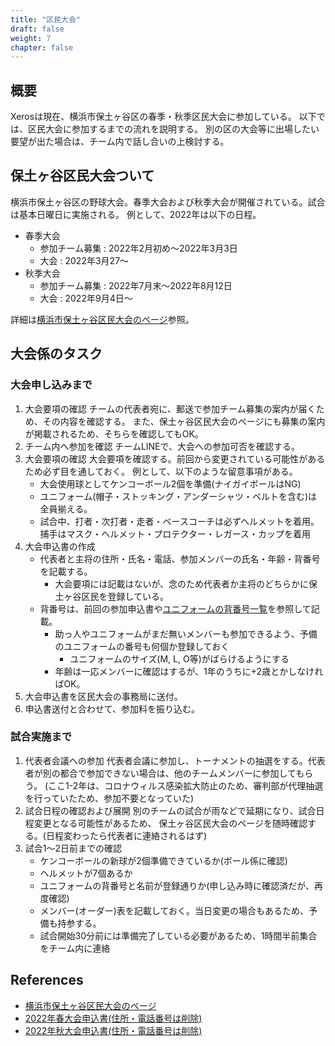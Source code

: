 ```yaml
---
title: "区民大会"
draft: false
weight: 7
chapter: false
---
```


## 概要

Xerosは現在、横浜市保土ヶ谷区の春季・秋季区民大会に参加している。
以下では、区民大会に参加するまでの流れを説明する。
別の区の大会等に出場したい要望が出た場合は、チーム内で話し合いの上検討する。

## 保土ヶ谷区民大会ついて

横浜市保土ヶ谷区の野球大会。春季大会および秋季大会が開催されている。試合は基本日曜日に実施される。
例として、2022年は以下の日程。

- 春季大会
  - 参加チーム募集 : 2022年2月初め～2022年3月3日
  - 大会 : 2022年3月27～
- 秋季大会
  - 参加チーム募集 : 2022年7月末～2022年8月12日
  - 大会 : 2022年9月4日～

詳細は[横浜市保土ヶ谷区民大会のページ](http://kokudai.gotohp.jp/kumin/top.html)参照。

## 大会係のタスク

### 大会申し込みまで

1. 大会要項の確認
チームの代表者宛に、郵送で参加チーム募集の案内が届くため、その内容を確認する。
また、保土ヶ谷区民大会のページにも募集の案内が掲載されるため、そちらを確認してもOK。
1. チーム内へ参加を確認
チームLINEで、大会への参加可否を確認する。
1. 大会要項の確認
大会要項を確認する。前回から変更されている可能性があるため必ず目を通しておく。  例として、以下のような留意事項がある。
   - 大会使用球としてケンコーボール2個を準備(ナイガイボールはNG)
   - ユニフォーム(帽子・ストッキング・アンダーシャツ・ベルトを含む)は全員揃える。
   - 試合中、打者・次打者・走者・ベースコーチは必ずヘルメットを着用。捕手はマスク・ヘルメット・プロテクター・レガース・カップを着用
1. 大会申込書の作成
   - 代表者と主将の住所・氏名・電話、参加メンバーの氏名・年齢・背番号を記載する。
     - 大会要項には記載はないが、念のため代表者か主将のどちらかに保土ヶ谷区民を登録している。
   - 背番号は、前回の参加申込書や[ユニフォームの背番号一覧](https://docs.google.com/spreadsheets/d/10Yw4BBcUwS_rYyfVtLdFKmGq-w5ArhuFeoCh2UAPdG0/edit?usp=drivesdk)を参照して記載。
     - 助っ人やユニフォームがまだ無いメンバーも参加できるよう、予備のユニフォームの番号も何個か登録しておく
       - ユニフォームのサイズ(M, L, O等)がばらけるようにする
     - 年齢は一応メンバーに確認はするが、1年のうちに+2歳とかしなければOK。
1. 大会申込書を区民大会の事務局に送付。
1. 申込書送付と合わせて、参加料を振り込む。

### 試合実施まで

1. 代表者会議への参加
代表者会議に参加し、トーナメントの抽選をする。代表者が別の都合で参加できない場合は、他のチームメンバーに参加してもらう。
(ここ1-2年は、コロナウィルス感染拡大防止のため、審判部が代理抽選を行っていたため、参加不要となっていた)
1. 試合日程の確認および展開
別のチームの試合が雨などで延期になり、試合日程変更となる可能性があるため、
保土ヶ谷区民大会のページを随時確認する。(日程変わったら代表者に連絡されるはず)
1. 試合1～2日前までの確認
   - ケンコーボールの新球が2個準備できているか(ボール係に確認)
   - ヘルメットが7個あるか
   - ユニフォームの背番号と名前が登録通りか(申し込み時に確認済だが、再度確認)
   - メンバー(オーダー)表を記載しておく。当日変更の場合もあるため、予備も持参する。
   - 試合開始30分前には準備完了している必要があるため、1時間半前集合をチーム内に連絡

## References

- [横浜市保土ヶ谷区民大会のページ](http://kokudai.gotohp.jp/kumin/top.html)
- [2022年春大会申込書(住所・電話番号は削除)](https://docs.google.com/spreadsheets/d/1uYScgMYpXTBTEE9AM04igBMckYV9FKDi/edit?usp=sharing&ouid=105801711331360135870&rtpof=true&sd=true)
- [2022年秋大会申込書(住所・電話番号は削除)](https://docs.google.com/spreadsheets/d/1dE_let33Oh6i62g0Og7McYKZiyfwJ2Pf/edit?usp=sharing&ouid=105801711331360135870&rtpof=true&sd=true)
